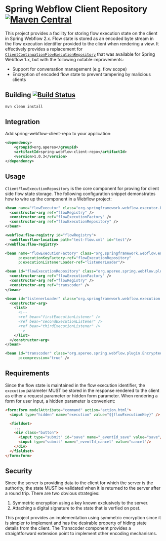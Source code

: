 # Spring Webflow Client Repository [![Maven Central](https://maven-badges.herokuapp.com/maven-central/org.apereo/spring-webflow-client-repo/badge.svg?style=flat)](https://maven-badges.herokuapp.com/maven-central/org.apereo/spring-webflow-client-repo)

This project provides a facility for storing flow execution state on the client
in Spring Webflow 2.x. Flow state is stored as an encoded byte stream in the
flow execution identifier provided to the client when rendering a view. It
effectively provides a replacement for
[`ClientContinuationFlowExecutionRepository`](http://static.springsource.org/spring-webflow/docs/1.0.5/api/org/springframework/webflow/execution/repository/continuation/ClientContinuationFlowExecutionRepository.html)
that was available for Spring Webflow 1.x, but with the following notable improvements:

* Support for conversation management (e.g. flow scope)
* Encryption of encoded flow state to prevent tampering by malicious clients

## Building [![Build Status](https://api.travis-ci.org/apereo/spring-webflow-client-repo.png)](http://travis-ci.org/apereo/spring-webflow-client-repo)

```bash
mvn clean install
```

## Integration
Add spring-webflow-client-repo to your application:

```xml
<dependency>
    <groupId>org.apereo</groupId>
    <artifactId>spring-webflow-client-repo</artifactId>
    <version>1.0.3</version>
</dependency>
```

## Usage
`ClientFlowExecutionRepository` is the core component for proving for client
side flow state storage. The following configuration snippet demonstrates how
to wire up the component in a Webflow project:

```xml
<bean name="flowExecutor" class="org.springframework.webflow.executor.FlowExecutorImpl">
  <constructor-arg ref="flowRegistry" />
  <constructor-arg ref="flowExecutionFactory" />
  <constructor-arg ref="flowExecutionRepository" />
</bean>

<webflow:flow-registry id="flowRegistry">
  <webflow:flow-location path="test-flow.xml" id="test"/>
</webflow:flow-registry>

<bean name="flowExecutionFactory" class="org.springframework.webflow.engine.impl.FlowExecutionImplFactory"
      p:executionKeyFactory-ref="flowExecutionRepository"
      p:executionListenerLoader-ref="listenerLoader"/>

<bean id="flowExecutionRepository" class="org.apereo.spring.webflow.plugin.ClientFlowExecutionRepository">
  <constructor-arg ref="flowExecutionFactory" />
  <constructor-arg ref="flowRegistry" />
  <constructor-arg ref="transcoder" />
</bean>

<bean id="listenerLoader" class="org.springframework.webflow.execution.factory.StaticFlowExecutionListenerLoader">
  <constructor-arg>
    <list>
      <!--
      <ref bean="firstExecutionListener" />
      <ref bean="secondExecutionListener" />
      <ref bean="thirdExecutionListener" />
      -->
    </list>
  </constructor-arg>
</bean>

<bean id="transcoder" class="org.apereo.spring.webflow.plugin.EncryptedTranscoder"
      p:compression="true" />
```

## Requirements
Since the flow state is maintained in the flow execution identifier, the
`execution` parameter MUST be stored in the response rendered to the client as
either a request parameter or hidden form parameter. When rendering a form for
user input, a hidden parameter is convenient:

```html
<form:form modelAttribute="command" action="action.html">
  <input type="hidden" name="execution" value="${flowExecutionKey}" />

  <fieldset>
    ... 
    <div class="button">
      <input type="submit" id="save" name="_eventId_save" value="save"/>
      <input type="submit" name="_eventId_cancel" value="cancel"/>
    </div>
  </fieldset>
</form:form>
```

## Security
Since the server is providing data to the client for which the server is the
authority, the state MUST be validated when it is returned to the server after
a round trip. There are two obvious strategies:

 1. Symmetric encryption using a key known exclusively to the server.
 2. Attaching a digital signature to the state that is verfied on post.

This project provides an implementation using symmetric encryption since it is
simpler to implement and has the desirable property of hiding state details
from the client. The Transcoder component provides a straightforward extension
point to implement other encoding mechanisms.

